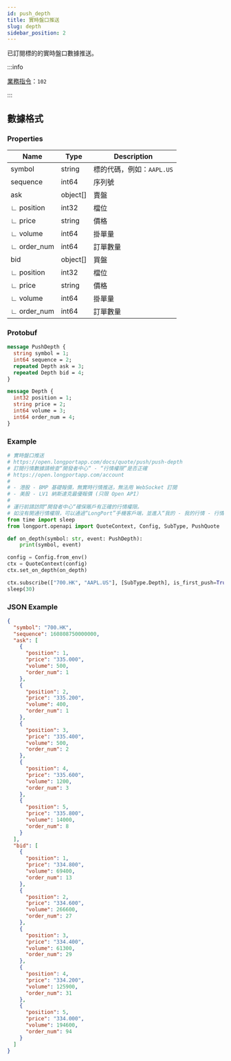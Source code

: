 ```yaml
---
id: push_depth
title: 實時盤口推送
slug: depth
sidebar_position: 2
---
```


已訂閱標的的實時盤口數據推送。

<SDKLinks module="quote" klass="QuoteContext" method="set_on_depth" go="OnDepth" />

:::info

[業務指令](../../socket/protocol/push)：`102`

:::

## 數據格式

### Properties

| Name        | Type     | Description               |
| ----------- | -------- | ------------------------- |
| symbol      | string   | 標的代碼，例如：`AAPL.US` |
| sequence    | int64    | 序列號                    |
| ask         | object[] | 賣盤                      |
| ∟ position  | int32    | 檔位                      |
| ∟ price     | string   | 價格                      |
| ∟ volume    | int64    | 掛單量                    |
| ∟ order_num | int64    | 訂單數量                  |
| bid         | object[] | 買盤                      |
| ∟ position  | int32    | 檔位                      |
| ∟ price     | string   | 價格                      |
| ∟ volume    | int64    | 掛單量                    |
| ∟ order_num | int64    | 訂單數量                  |

### Protobuf

```protobuf
message PushDepth {
  string symbol = 1;
  int64 sequence = 2;
  repeated Depth ask = 3;
  repeated Depth bid = 4;
}

message Depth {
  int32 position = 1;
  string price = 2;
  int64 volume = 3;
  int64 order_num = 4;
}
```

### Example

```python
# 實時盤口推送
# https://open.longportapp.com/docs/quote/push/push-depth
# 訂閱行情數據請檢查“開發者中心“ - “行情權限”是否正確
# https://open.longportapp.com/account
#
# - 港股 - BMP 基礎報價，無實時行情推送，無法用 WebSocket 訂閱
# - 美股 - LV1 納斯達克最優報價 (只限 Open API）
#
# 運行前請訪問“開發者中心“確保賬戶有正確的行情權限。
# 如沒有開通行情權限，可以通過“LongPort”手機客戶端，並進入“我的 - 我的行情 - 行情商城”購買開通行情權限。
from time import sleep
from longport.openapi import QuoteContext, Config, SubType, PushQuote

def on_depth(symbol: str, event: PushDepth):
    print(symbol, event)

config = Config.from_env()
ctx = QuoteContext(config)
ctx.set_on_depth(on_depth)

ctx.subscribe(["700.HK", "AAPL.US"], [SubType.Depth], is_first_push=True)
sleep(30)
```

### JSON Example

```json
{
  "symbol": "700.HK",
  "sequence": 160808750000000,
  "ask": [
    {
      "position": 1,
      "price": "335.000",
      "volume": 500,
      "order_num": 1
    },
    {
      "position": 2,
      "price": "335.200",
      "volume": 400,
      "order_num": 1
    },
    {
      "position": 3,
      "price": "335.400",
      "volume": 500,
      "order_num": 2
    },
    {
      "position": 4,
      "price": "335.600",
      "volume": 1200,
      "order_num": 3
    },
    {
      "position": 5,
      "price": "335.800",
      "volume": 14000,
      "order_num": 8
    }
  ],
  "bid": [
    {
      "position": 1,
      "price": "334.800",
      "volume": 69400,
      "order_num": 13
    },
    {
      "position": 2,
      "price": "334.600",
      "volume": 266600,
      "order_num": 27
    },
    {
      "position": 3,
      "price": "334.400",
      "volume": 61300,
      "order_num": 29
    },
    {
      "position": 4,
      "price": "334.200",
      "volume": 125900,
      "order_num": 31
    },
    {
      "position": 5,
      "price": "334.000",
      "volume": 194600,
      "order_num": 94
    }
  ]
}
```

